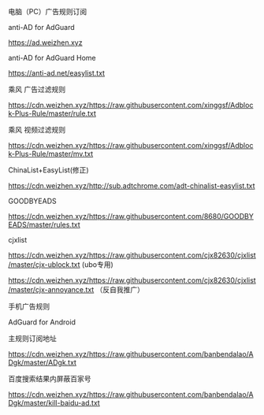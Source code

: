 电脑（PC）广告规则订阅

anti-AD for AdGuard

https://ad.weizhen.xyz

anti-AD for AdGuard Home

https://anti-ad.net/easylist.txt


乘风 广告过滤规则

https://cdn.weizhen.xyz/https://raw.githubusercontent.com/xinggsf/Adblock-Plus-Rule/master/rule.txt

乘风 视频过滤规则

https://cdn.weizhen.xyz/https://raw.githubusercontent.com/xinggsf/Adblock-Plus-Rule/master/mv.txt

ChinaList+EasyList(修正)

https://cdn.weizhen.xyz/http://sub.adtchrome.com/adt-chinalist-easylist.txt

GOODBYEADS

https://cdn.weizhen.xyz/https://raw.githubusercontent.com/8680/GOODBYEADS/master/rules.txt

cjxlist

https://cdn.weizhen.xyz/https://raw.githubusercontent.com/cjx82630/cjxlist/master/cjx-ublock.txt  (ubo专用)

https://cdn.weizhen.xyz/https://raw.githubusercontent.com/cjx82630/cjxlist/master/cjx-annoyance.txt  （反自我推广）




手机广告规则

AdGuard for Android

主规则订阅地址

https://cdn.weizhen.xyz/https://raw.githubusercontent.com/banbendalao/ADgk/master/ADgk.txt

百度搜索结果内屏蔽百家号

https://cdn.weizhen.xyz/https://raw.githubusercontent.com/banbendalao/ADgk/master/kill-baidu-ad.txt

